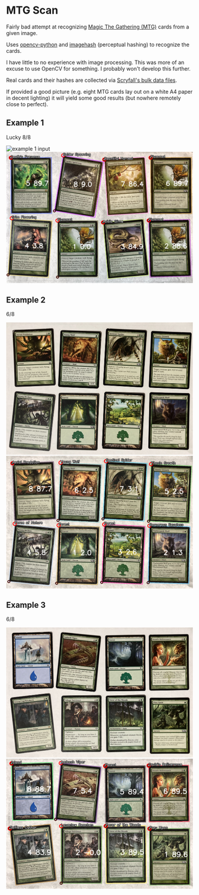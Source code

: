 # MTG Scan

Fairly bad attempt at recognizing [Magic The Gathering (MTG)](https://magic.wizards.com/) cards from a given image.

Uses [opencv-python](https://github.com/opencv/opencv-python) and [imagehash](https://github.com/JohannesBuchner/imagehash) (perceptual hashing) to recognize the cards.

I have little to no experience with image processing. This was more of an excuse to use OpenCV for something. I probably won't develop this further.

Real cards and their hashes are collected via [Scryfall's bulk data files](https://scryfall.com/docs/api/bulk-data).

If provided a good picture (e.g. eight MTG cards lay out on a white A4 paper in decent lighting) it will yield some good results (but nowhere remotely close to perfect).

## Example 1

Lucky 8/8

![example 1 input](example1_input.png)
![example 1 output](example1_output.png)

## Example 2

6/8

![example 2 input](example2_input.png)
![example 2 output](example2_output.png)

## Example 3

6/8

![example 3 input](example3_input.png)
![example 3 output](example3_output.png)
